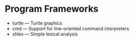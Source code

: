 # Program Frameworks

- turtle — Turtle graphics
- cmd — Support for line-oriented command interpreters
- shlex — Simple lexical analysis

